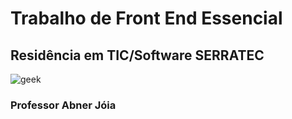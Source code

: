 # Trabalho de Front End Essencial 
## Residência em TIC/Software SERRATEC

![geek](https://user-images.githubusercontent.com/87822546/168620914-f0bebda9-cd96-4431-9ba9-21f93d891ffe.PNG)

### Professor Abner Jóia
